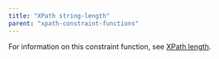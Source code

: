 ```yaml
---
title: "XPath string-length"
parent: "xpath-constraint-functions"
---
```



For information on this constraint function, see [XPath length](xpath-length).
